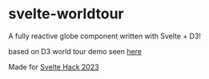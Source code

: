 # svelte-worldtour

A fully reactive globe component written with Svelte + D3!

based on D3 world tour demo seen [here](https://observablehq.com/@d3/world-tour)

Made for [Svelte Hack 2023](https://hack.sveltesociety.dev/)

